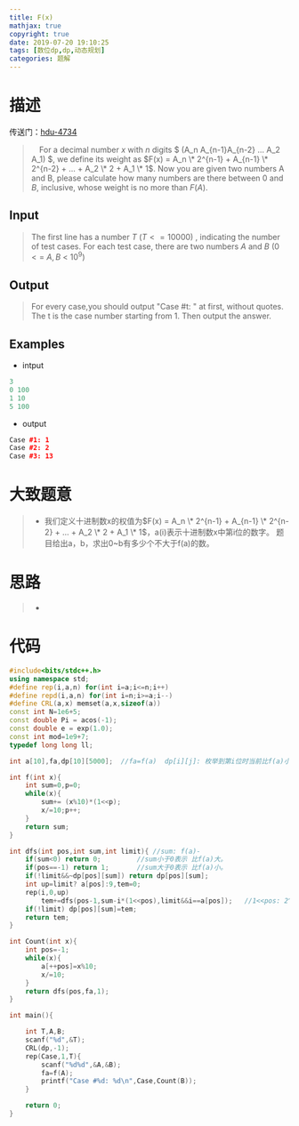 ```yaml
---
title: F(x)
mathjax: true
copyright: true
date: 2019-07-20 19:10:25
tags: [数位dp,dp,动态规划]
categories: 题解
---
```

# 描述
传送门：[hdu-4734](http://acm.hdu.edu.cn/showproblem.php?pid=4734)

>&emsp;For a decimal number $x$ with $n$ digits $ (A_n A_{n-1}A_{n-2} ... A_2 A_1) $, we define its weight as $F(x) = A_n \* 2^{n-1} + A_{n-1} \* 2^{n-2} + ... + A_2 \* 2 + A_1 \* 1$. Now you are given two numbers A and B, please calculate how many numbers are there between $0$ and $B$, inclusive, whose weight is no more than $F(A)$.

<!--more-->
## Input
> The first line has a number $T\ (T <= 10000)$ , indicating the number of test cases.
For each test case, there are two numbers $A$ and $B\ (0\ <=\ A,B\ <\ 10^9)$

## Output
> For every case,you should output "Case #t: " at first, without quotes. The t is the case number starting from 1. Then output the answer.

## Examples
* intput
```c++
3
0 100
1 10
5 100
```
* output
```c++
Case #1: 1
Case #2: 2
Case #3: 13
```
# 大致题意
>* 我们定义十进制数x的权值为$F(x) = A_n \* 2^{n-1} + A_{n-1} \* 2^{n-2} + ... + A_2 \* 2 + A_1 \* 1$，a(i)表示十进制数x中第i位的数字。 题目给出a，b，求出0~b有多少个不大于f(a)的数。

# 思路
>* 

# 代码
```c++
#include<bits/stdc++.h>
using namespace std;
#define rep(i,a,n) for(int i=a;i<=n;i++)
#define repd(i,a,n) for(int i=n;i>=a;i--)
#define CRL(a,x) memset(a,x,sizeof(a))
const int N=1e6+5;
const double Pi = acos(-1);
const double e = exp(1.0);
const int mod=1e9+7;
typedef long long ll;

int a[10],fa,dp[10][5000];  //fa=f(a)  dp[i][j]: 枚举到第i位时当前比f(a)小j

int f(int x){
    int sum=0,p=0;
    while(x){
        sum+= (x%10)*(1<<p);
        x/=10;p++;
    }
    return sum;
}

int dfs(int pos,int sum,int limit){ //sum: f(a)-
    if(sum<0) return 0;         //sum小于0表示 比f(a)大。
    if(pos==-1) return 1;       //sum大于0表示 比f(a)小。
    if(!limit&&~dp[pos][sum]) return dp[pos][sum];
    int up=limit? a[pos]:9,tem=0;
    rep(i,0,up)
        tem+=dfs(pos-1,sum-i*(1<<pos),limit&&i==a[pos]);   //1<<pos: 2^pos
    if(!limit) dp[pos][sum]=tem;
    return tem;
}

int Count(int x){
    int pos=-1;
    while(x){
        a[++pos]=x%10;
        x/=10;
    }
    return dfs(pos,fa,1);
}

int main(){

    int T,A,B;
    scanf("%d",&T);
    CRL(dp,-1);
    rep(Case,1,T){
        scanf("%d%d",&A,&B);
        fa=f(A);
        printf("Case #%d: %d\n",Case,Count(B));
    }

    return 0;
}

```
